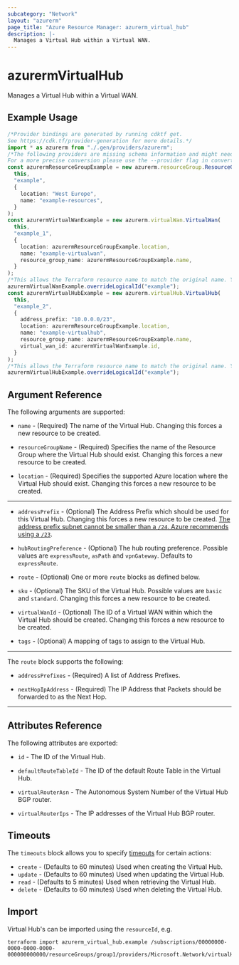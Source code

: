 ```yaml
---
subcategory: "Network"
layout: "azurerm"
page_title: "Azure Resource Manager: azurerm_virtual_hub"
description: |-
  Manages a Virtual Hub within a Virtual WAN.
---
```


# azurermVirtualHub

Manages a Virtual Hub within a Virtual WAN.

## Example Usage

```typescript
/*Provider bindings are generated by running cdktf get.
See https://cdk.tf/provider-generation for more details.*/
import * as azurerm from "./.gen/providers/azurerm";
/*The following providers are missing schema information and might need manual adjustments to synthesize correctly: azurerm.
For a more precise conversion please use the --provider flag in convert.*/
const azurermResourceGroupExample = new azurerm.resourceGroup.ResourceGroup(
  this,
  "example",
  {
    location: "West Europe",
    name: "example-resources",
  }
);
const azurermVirtualWanExample = new azurerm.virtualWan.VirtualWan(
  this,
  "example_1",
  {
    location: azurermResourceGroupExample.location,
    name: "example-virtualwan",
    resource_group_name: azurermResourceGroupExample.name,
  }
);
/*This allows the Terraform resource name to match the original name. You can remove the call if you don't need them to match.*/
azurermVirtualWanExample.overrideLogicalId("example");
const azurermVirtualHubExample = new azurerm.virtualHub.VirtualHub(
  this,
  "example_2",
  {
    address_prefix: "10.0.0.0/23",
    location: azurermResourceGroupExample.location,
    name: "example-virtualhub",
    resource_group_name: azurermResourceGroupExample.name,
    virtual_wan_id: azurermVirtualWanExample.id,
  }
);
/*This allows the Terraform resource name to match the original name. You can remove the call if you don't need them to match.*/
azurermVirtualHubExample.overrideLogicalId("example");

```

## Argument Reference

The following arguments are supported:

*   `name` - (Required) The name of the Virtual Hub. Changing this forces a new resource to be created.

*   `resourceGroupName` - (Required) Specifies the name of the Resource Group where the Virtual Hub should exist. Changing this forces a new resource to be created.

*   `location` - (Required) Specifies the supported Azure location where the Virtual Hub should exist. Changing this forces a new resource to be created.

***

*   `addressPrefix` - (Optional) The Address Prefix which should be used for this Virtual Hub. Changing this forces a new resource to be created. [The address prefix subnet cannot be smaller than a `/24`. Azure recommends using a `/23`](https://docs.microsoft.com/azure/virtual-wan/virtual-wan-faq#what-is-the-recommended-hub-address-space-during-hub-creation).

*   `hubRoutingPreference` - (Optional) The hub routing preference. Possible values are `expressRoute`, `asPath` and `vpnGateway`. Defaults to `expressRoute`.

*   `route` - (Optional) One or more `route` blocks as defined below.

*   `sku` - (Optional) The SKU of the Virtual Hub. Possible values are `basic` and `standard`. Changing this forces a new resource to be created.

*   `virtualWanId` - (Optional) The ID of a Virtual WAN within which the Virtual Hub should be created. Changing this forces a new resource to be created.

*   `tags` - (Optional) A mapping of tags to assign to the Virtual Hub.

***

The `route` block supports the following:

*   `addressPrefixes` - (Required) A list of Address Prefixes.

*   `nextHopIpAddress` - (Required) The IP Address that Packets should be forwarded to as the Next Hop.

***

## Attributes Reference

The following attributes are exported:

*   `id` - The ID of the Virtual Hub.

*   `defaultRouteTableId` - The ID of the default Route Table in the Virtual Hub.

*   `virtualRouterAsn` - The Autonomous System Number of the Virtual Hub BGP router.

*   `virtualRouterIps` - The IP addresses of the Virtual Hub BGP router.

## Timeouts

The `timeouts` block allows you to specify [timeouts](https://www.terraform.io/language/resources/syntax#operation-timeouts) for certain actions:

* `create` - (Defaults to 60 minutes) Used when creating the Virtual Hub.
* `update` - (Defaults to 60 minutes) Used when updating the Virtual Hub.
* `read` - (Defaults to 5 minutes) Used when retrieving the Virtual Hub.
* `delete` - (Defaults to 60 minutes) Used when deleting the Virtual Hub.

## Import

Virtual Hub's can be imported using the `resourceId`, e.g.

```console
terraform import azurerm_virtual_hub.example /subscriptions/00000000-0000-0000-0000-000000000000/resourceGroups/group1/providers/Microsoft.Network/virtualHubs/hub1
```
